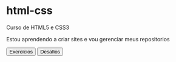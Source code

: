 # html-css
 Curso de HTML5 e CSS3

 Estou aprendendo a criar sites e vou gerenciar meus repositorios
 
 <button>Exercícios</button>
 <button>Desafios</button>